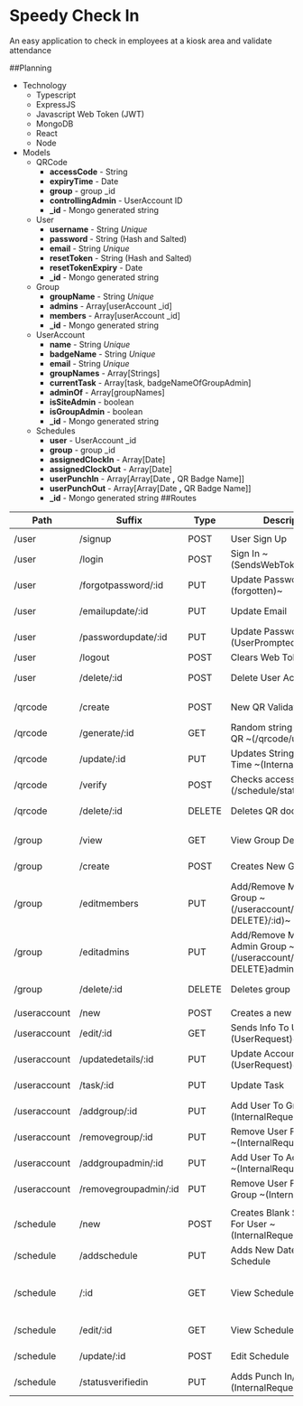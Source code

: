 # Speedy Check In

An easy application to check in employees at a kiosk area and validate attendance

##Planning
* Technology
    * Typescript
    * ExpressJS
    * Javascript Web Token (JWT)
    * MongoDB
    * React
    * Node
* Models
    * QRCode
        * **accessCode** - String
        * **expiryTime** - Date
        * **group** - group _id
        * **controllingAdmin** - UserAccount ID 
        * **_id** - Mongo generated string
    * User
        * **username** - String *Unique*
        * **password** - String (Hash and Salted)
        * **email** - String *Unique*
        * **resetToken** - String (Hash and Salted)
        * **resetTokenExpiry** - Date
        * **_id** - Mongo generated string
    * Group
        * **groupName** - String *Unique*
        * **admins** - Array[userAccount _id]
        * **members** - Array[userAccount _id]
        * **_id** - Mongo generated string
    * UserAccount
        * **name** - String *Unique*
        * **badgeName** - String *Unique*
        * **email** - String *Unique*
        * **groupNames** - Array[Strings]
        * **currentTask** - Array[task, badgeNameOfGroupAdmin]
        * **adminOf** - Array[groupNames]
        * **isSiteAdmin** - boolean
        * **isGroupAdmin** - boolean
        * **_id** - Mongo generated string
    * Schedules
        * **user** - UserAccount _id
        * **group** - group _id
        * **assignedClockIn** - Array[Date]
        * **assignedClockOut** - Array[Date]
        * **userPunchIn** - Array[Array[Date **,** QR Badge Name]]
        * **userPunchOut** - Array[Array[Date **,** QR Badge Name]]
        * **_id** - Mongo generated string
##Routes
<!-- Index ~ /items(GET) | New ~ /items/new(POST) | Destroy ~ /items/:id(DELETE) | Update ~ /items/:id(PUT) | Edit ~ /items/:id/edit(GET) | Show ~ /items/:id(GET) -->
|Path | Suffix | Type | Description | Headers | 
| ----------- | ----------- | ----------- | ----------- |  ----------- |
|  |  |  |  |  |
| /user | /signup | POST | User Sign Up | N/A |
| /user | /login | POST | Sign In ~(SendsWebToken)~ | N/A |
| /user | /forgotpassword/:id | PUT | Update Password ~(forgotten)~ |  expiryToken |
| /user | /emailupdate/:id | PUT | Update Email | userToken ~(IncludePassword)~ |
| /user | /passwordupdate/:id | PUT | Update Password ~(UserPrompted)~ | userToken ~(IncludePassword)~ |
| /user | /logout | POST | Clears Web Token | N/A  |
| /user | /delete/:id | POST | Delete User Account | userToken ~(isSiteAdmin)~ |
|  |  |  |  |  |
| /qrcode | /create | POST | New QR Validation Created | userToken ~(AdminOfGroup)~  |
| /qrcode | /generate/:id | GET | Random string provided for QR ~(/qrcode/update/:id)~ |  userToken ~(AdminOfGroup)~|
| /qrcode | /update/:id | PUT | Updates String && Expiry Time  ~(InternalRequest)~|  userToken ~(SpecificOwner)~ |
| /qrcode | /verify | POST | Checks accessCode ~(/schedule/statusverified)~ |  userToken |
| /qrcode | /delete/:id | DELETE | Deletes QR document  |  userToken ~(SpecificOwner)~ |
|  |  |  |  |  |
| /group | /view | GET |  View Group Details |  userToken ~(isGroupAdmin)~ |
| /group | /create | POST |  Creates New Group  |  userToken ~(isGroupAdmin)~ |
| /group | /editmembers | PUT | Add/Remove Member To Group ~(/useraccount/{ADD-DELETE}/:id)~  |  userToken ~(isGroupAdmin)~ |
| /group | /editadmins | PUT | Add/Remove Member To Admin Group ~(/useraccount/{ADD-DELETE}admin/:id)~  |  userToken ~(isGroupAdmin)~ |
| /group | /delete/:id | DELETE | Deletes group |  userToken ~(isGroupAdmin)~ |
|  |  |  |  |  |
| /useraccount | /new | POST | Creates a new user |  N/A |
| /useraccount | /edit/:id | GET | Sends Info To Update ~(UserRequest)~ |  userToken |
| /useraccount | /updatedetails/:id | PUT | Update Account Details ~(UserRequest)~ |  userToken |
| /useraccount | /task/:id | PUT | Update Task |  userToken ~{AdminOfGroup} |
| /useraccount | /addgroup/:id | PUT | Add User To Group ~(InternalRequest)~ | N/A |
| /useraccount | /removegroup/:id | PUT | Remove User From Group ~(InternalRequest)~ | N/A |
| /useraccount | /addgroupadmin/:id | PUT | Add User To Admin Group ~(InternalRequest)~ | N/A |
| /useraccount | /removegroupadmin/:id | PUT | Remove User From Admin Group ~(InternalRequest)~ | N/A |
|  |  |  |  |  |
| /schedule | /new | POST | Creates Blank Schedule For User ~(InternalRequest)~ |  N/A |
| /schedule | /addschedule | PUT | Adds New Dates To Schedule |  userToken ~(AdminOfGroup)~ |
| /schedule | /:id | GET | View Schedule |  userToken ~(ScheduleAdminGroup-AdminOfGroup-SpecifiedUser)~ |
| /schedule | /edit/:id | GET | View Schedule To Edit |  userToken ~(ScheduleAdminGroup)~ |
| /schedule | /update/:id | POST | Edit Schedule |  userToken ~(ScheduleAdminGroup)~ |
| /schedule | /statusverifiedin | PUT | Adds Punch In/Out ~(InternalRequest)~  |  N/A |

